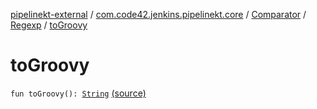 [pipelinekt-external](../../../index.md) / [com.code42.jenkins.pipelinekt.core](../../index.md) / [Comparator](../index.md) / [Regexp](index.md) / [toGroovy](./to-groovy.md)

# toGroovy

`fun toGroovy(): `[`String`](https://kotlinlang.org/api/latest/jvm/stdlib/kotlin/-string/index.html) [(source)](https://github.com/code42/pipelinekt/tree/master/core/src/main/kotlin/com/code42/jenkins/pipelinekt/core/Comparator.kt#L9)